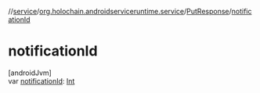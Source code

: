 //[service](../../../index.md)/[org.holochain.androidserviceruntime.service](../index.md)/[PutResponse](index.md)/[notificationId](notification-id.md)

# notificationId

[androidJvm]\
var [notificationId](notification-id.md): [Int](https://kotlinlang.org/api/core/kotlin-stdlib/kotlin/-int/index.html)